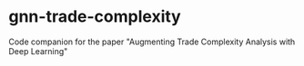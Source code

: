 # gnn-trade-complexity
Code companion for the paper "Augmenting Trade Complexity Analysis with Deep Learning"
